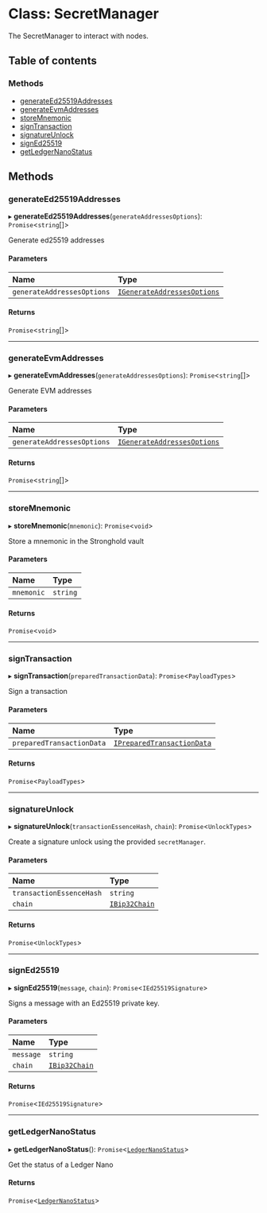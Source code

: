 # Class: SecretManager

The SecretManager to interact with nodes.

## Table of contents

### Methods

- [generateEd25519Addresses](SecretManager.md#generateed25519addresses)
- [generateEvmAddresses](SecretManager.md#generateevmaddresses)
- [storeMnemonic](SecretManager.md#storemnemonic)
- [signTransaction](SecretManager.md#signtransaction)
- [signatureUnlock](SecretManager.md#signatureunlock)
- [signEd25519](SecretManager.md#signed25519)
- [getLedgerNanoStatus](SecretManager.md#getledgernanostatus)

## Methods

### generateEd25519Addresses

▸ **generateEd25519Addresses**(`generateAddressesOptions`): `Promise`<`string`[]\>

Generate ed25519 addresses

#### Parameters

| Name | Type |
| :------ | :------ |
| `generateAddressesOptions` | [`IGenerateAddressesOptions`](../interfaces/IGenerateAddressesOptions.md) |

#### Returns

`Promise`<`string`[]\>

___

### generateEvmAddresses

▸ **generateEvmAddresses**(`generateAddressesOptions`): `Promise`<`string`[]\>

Generate EVM addresses

#### Parameters

| Name | Type |
| :------ | :------ |
| `generateAddressesOptions` | [`IGenerateAddressesOptions`](../interfaces/IGenerateAddressesOptions.md) |

#### Returns

`Promise`<`string`[]\>

___

### storeMnemonic

▸ **storeMnemonic**(`mnemonic`): `Promise`<`void`\>

Store a mnemonic in the Stronghold vault

#### Parameters

| Name | Type |
| :------ | :------ |
| `mnemonic` | `string` |

#### Returns

`Promise`<`void`\>

___

### signTransaction

▸ **signTransaction**(`preparedTransactionData`): `Promise`<`PayloadTypes`\>

Sign a transaction

#### Parameters

| Name | Type |
| :------ | :------ |
| `preparedTransactionData` | [`IPreparedTransactionData`](../interfaces/IPreparedTransactionData.md) |

#### Returns

`Promise`<`PayloadTypes`\>

___

### signatureUnlock

▸ **signatureUnlock**(`transactionEssenceHash`, `chain`): `Promise`<`UnlockTypes`\>

Create a signature unlock using the provided `secretManager`.

#### Parameters

| Name | Type |
| :------ | :------ |
| `transactionEssenceHash` | `string` |
| `chain` | [`IBip32Chain`](../api_ref.md#ibip32chain) |

#### Returns

`Promise`<`UnlockTypes`\>

___

### signEd25519

▸ **signEd25519**(`message`, `chain`): `Promise`<`IEd25519Signature`\>

Signs a message with an Ed25519 private key.

#### Parameters

| Name | Type |
| :------ | :------ |
| `message` | `string` |
| `chain` | [`IBip32Chain`](../api_ref.md#ibip32chain) |

#### Returns

`Promise`<`IEd25519Signature`\>

___

### getLedgerNanoStatus

▸ **getLedgerNanoStatus**(): `Promise`<[`LedgerNanoStatus`](../interfaces/LedgerNanoStatus.md)\>

Get the status of a Ledger Nano

#### Returns

`Promise`<[`LedgerNanoStatus`](../interfaces/LedgerNanoStatus.md)\>
